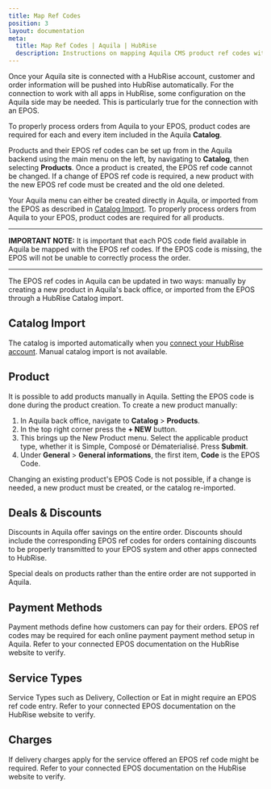 ```yaml
---
title: Map Ref Codes
position: 3
layout: documentation
meta:
  title: Map Ref Codes | Aquila | HubRise
  description: Instructions on mapping Aquila CMS product ref codes with other apps after connecting your EPOS with HubRise. Connect apps and synchronise your data.
---
```


Once your Aquila site is connected with a HubRise account, customer and order information will be pushed into HubRise automatically. For the connection to work with all apps in HubRise, some configuration on the Aquila side may be needed. This is particularly true for the connection with an EPOS.

To properly process orders from Aquila to your EPOS, product codes are required for each and every item included in the Aquila **Catalog**.

Products and their EPOS ref codes can be set up from in the Aquila backend using the main menu on the left, by navigating to **Catalog**, then selecting **Products**. Once a product is created, the EPOS ref code cannot be changed. If a change of EPOS ref code is required, a new product with the new EPOS ref code must be created and the old one deleted.

Your Aquila menu can either be created directly in Aquila, or imported from the EPOS as described in [Catalog Import](/apps/aquila/map-ref-codes/#catalog-import). To properly process orders from Aquila to your EPOS, product codes are required for all products.

---

**IMPORTANT NOTE:** It is important that each POS code field available in Aquila be mapped with the EPOS ref codes. If the EPOS code is missing, the EPOS will not be unable to correctly process the order.

---

The EPOS ref codes in Aquila can be updated in two ways: manually by creating a new product in Aquila's back office, or imported from the EPOS through a HubRise Catalog import.

## Catalog Import

The catalog is imported automatically when you [connect your HubRise account](/apps/aquila/connect-hubrise).
Manual catalog import is not available.

## Product

It is possible to add products manually in Aquila. Setting the EPOS code is done during the product creation.
To create a new product manually:

1. In Aquila back office, navigate to **Catalog** > **Products**.
1. In the top right corner press the **+ NEW** button.
1. This brings up the New Product menu. Select the applicable product type, whether it is Simple, Composé or Dématerialisé. Press **Submit**.
1. Under **General** > **General informations**, the first item, **Code** is the EPOS Code.

Changing an existing product's EPOS Code is not possible, if a change is needed, a new product must be created, or the catalog re-imported.

## Deals & Discounts

Discounts in Aquila offer savings on the entire order. Discounts should include the corresponding EPOS ref codes for orders containing discounts to be properly transmitted to your EPOS system and other apps connected to HubRise.

Special deals on products rather than the entire order are not supported in Aquila.

## Payment Methods

Payment methods define how customers can pay for their orders. EPOS ref codes may be required for each online payment payment method setup in Aquila. Refer to your connected EPOS documentation on the HubRise website to verify.

## Service Types

Service Types such as Delivery, Collection or Eat in might require an EPOS ref code entry. Refer to your connected EPOS documentation on the HubRise website to verify.

## Charges

If delivery charges apply for the service offered an EPOS ref code might be required. Refer to your connected EPOS documentation on the HubRise website to verify.
